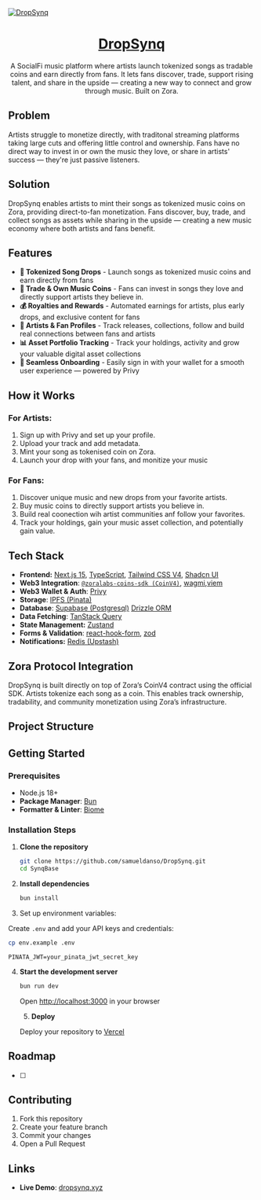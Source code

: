 <a href="https://dropsynq.xyz">
  <img alt="DropSynq" src="./public/images/og.png">
  <h1 align="center">DropSynq</h1>
</a>

<p align="center">
  A SocialFi music platform where artists launch tokenized songs as tradable coins and earn directly from fans. It lets fans discover, trade, support rising talent, and share in the upside — creating a new way to connect and grow through music. Built on Zora.
</p>

## Problem

Artists struggle to monetize directly, with traditonal streaming platforms taking large cuts and offering little control and ownership. Fans have no direct way to invest in or own the music they love, or share in artists' success — they're just passive listeners.

## Solution

DropSynq enables artists to mint their songs as tokenized music coins on Zora, providing direct-to-fan monetization. Fans discover, buy, trade, and collect songs as assets while sharing in the upside — creating a new music economy where both artists and fans benefit.

## Features

- **🎵 Tokenized Song Drops** - Launch songs as tokenized music coins and earn directly from fans
- **💱 Trade & Own Music Coins** - Fans can invest in songs they love and directly support artists they believe in.
- **💰 Royalties and Rewards** - Automated earnings for artists, plus early drops, and exclusive content for fans
- **👥 Artists & Fan Profiles** - Track releases, collections, follow and build real connections between fans and artists
- **📊 Asset Portfolio Tracking** - Track your holdings, activity and grow your valuable digital asset collections
- **💼 Seamless Onboarding** - Easily sign in with your wallet for a smooth user experience — powered by Privy

## How it Works

### For Artists:

1. Sign up with Privy and set up your profile.
2. Upload your track and add metadata.
3. Mint your song as tokenised coin on Zora.
4. Launch your drop with your fans, and monitize your music

### For Fans:

1. Discover unique music and new drops from your favorite artists.
2. Buy music coins to directly support artists you believe in.
3. Build real coonection wih artist communities anf follow your favorites.
4. Track your holdings, gain your music asset collection, and potentially gain value.

## Tech Stack

- **Frontend:** [Next.js 15](https://nextjs.org), [TypeScript](https://www.typescriptlang.org/), [Tailwind CSS V4](https://tailwindcss.com), [Shadcn UI](https://ui.shadcn.com/)
- **Web3 Integration**: [`@zoralabs-coins-sdk (CoinV4)`](https://docs.zora.co/coins-sdk/), [wagmi](https://wagmi.sh),[viem](https://viem.sh/)
- **Web3 Wallet & Auth**: [Privy](https://docs.privy.io/)
- **Storage**: [IPFS (Pinata)](https://www.pinata.cloud/)
- **Database**: [Supabase (Postgresql)](https://supabase.com/)
  [Drizzle ORM](https://orm.drizzle.team/)
- **Data Fetching**: [TanStack Query](https://tanstack.com/query)
- **State Management:** [Zustand](https://zustand-demo.pmnd.rs/)
- **Forms & Validation**: [react-hook-form](https://react-hook-form.com/), [zod](https://zod.dev/)
- **Notifications:** [Redis (Upstash)](https://upstash.com/)

## Zora Protocol Integration

DropSynq is built directly on top of Zora’s CoinV4 contract using the official SDK. Artists tokenize each song as a coin. This enables track ownership, tradability, and community monetization using Zora’s infrastructure.

## Project Structure

## Getting Started

### Prerequisites

- Node.js 18+
- **Package Manager**: [Bun](https://bun.sh/)
- **Formatter & Linter**: [Biome](https://biomejs.dev/)

### Installation Steps

1. **Clone the repository**

   ```bash
   git clone https://github.com/samueldanso/DropSynq.git
   cd SynqBase
   ```

2. **Install dependencies**

   ```bash
   bun install
   ```

3. Set up environment variables:

Create `.env` and add your API keys and credentials:

```bash
cp env.example .env
```

```env WALLET_PRIVATE_KEY=your_wallet_private_key
PINATA_JWT=your_pinata_jwt_secret_key
```

4. **Start the development server**

   ```bash
   bun run dev
   ```

   Open [http://localhost:3000](http://localhost:3000) in your browser

   5. **Deploy**

   Deploy your repository to [Vercel](https://vercel.com)

## Roadmap

- [ ]

## Contributing

1. Fork this repository
2. Create your feature branch
3. Commit your changes
4. Open a Pull Request

## Links

- **Live Demo**: [dropsynq.xyz](https://dropsynq.xyz)
